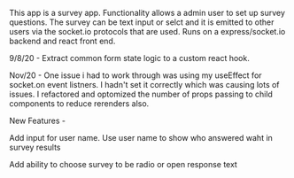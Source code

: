 This app is a survey app. Functionality allows a admin user to set up survey questions. The survey can be text input or selct and it is emitted to other users via the socket.io protocols that are used. Runs on a express/socket.io backend and react front end.

9/8/20 - Extract common form state logic to a custom react hook.

Nov/20 - One issue i had to work through was using my useEffect for socket.on event listners. I hadn't set it correctly which was causing lots of issues. I refactored and optomized the number of props passing to child components to reduce rerenders also.

New Features -

Add input for user name. Use user name to show who answered waht in survey results

Add ability to choose survey to be radio or open response text
